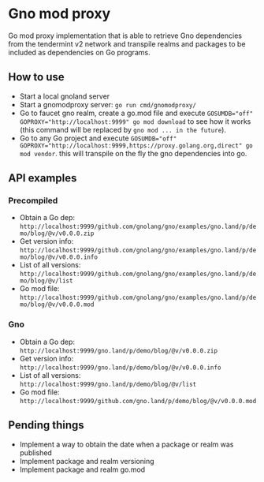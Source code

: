 # Gno mod proxy

Go mod proxy implementation that is able to retrieve Gno dependencies from the tendermint v2 network and transpile realms and packages to be included as dependencies on Go programs.

## How to use

- Start a local gnoland server
- Start a gnomodproxy server: `go run cmd/gnomodproxy/`
- Go to faucet  gno realm, create a go.mod file and execute `GOSUMDB="off" GOPROXY="http://localhost:9999" go mod download` to see how it works (this command will be replaced by `gno mod ... in the future`).
- Go to any Go project and execute `GOSUMDB="off" GOPROXY="http://localhost:9999,https://proxy.golang.org,direct" go mod vendor`. this will transpile on the fly the gno dependencies into go.

## API examples

### Precompiled

- Obtain a Go dep: `http://localhost:9999/github.com/gnolang/gno/examples/gno.land/p/demo/blog/@v/v0.0.0.zip`
- Get version info: `http://localhost:9999/github.com/gnolang/gno/examples/gno.land/p/demo/blog/@v/v0.0.0.info`
- List of all versions: `http://localhost:9999/github.com/gnolang/gno/examples/gno.land/p/demo/blog/@v/list`
- Go mod file: `http://localhost:9999/github.com/gnolang/gno/examples/gno.land/p/demo/blog/@v/v0.0.0.mod`

### Gno

- Obtain a Go dep: `http://localhost:9999/gno.land/p/demo/blog/@v/v0.0.0.zip`
- Get version info: `http://localhost:9999/gno.land/p/demo/blog/@v/v0.0.0.info`
- List of all versions: `http://localhost:9999/gno.land/p/demo/blog/@v/list`
- Go mod file: `http://localhost:9999/github.com/gno.land/p/demo/blog/@v/v0.0.0.mod`

## Pending things

- Implement a way to obtain the date when a package or realm was published
- Implement package and realm versioning
- Implement package and realm go.mod
